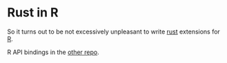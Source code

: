 # Rust in R

So it turns out to be not excessively unpleasant to write
[rust](https://www.rust-lang.org/) extensions for
[R](https://www.r-project.org/).

R API bindings in the [other repo](https://github.com/pdmetcalfe/r-sys).
